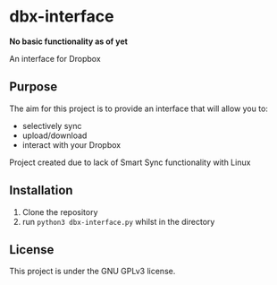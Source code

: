# dbx-interface

**No basic functionality as of yet**

An interface for Dropbox

## Purpose

The aim for this project is to provide an interface that will allow you to:

* selectively sync
* upload/download
* interact with your Dropbox

Project created due to lack of Smart Sync functionality with Linux

## Installation

1. Clone the repository
2. run `python3 dbx-interface.py` whilst in the directory

## License

This project is under the GNU GPLv3 license.